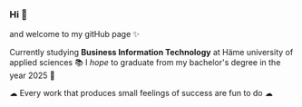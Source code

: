 ### Hi 👋 
 and welcome to my gitHub page ✨

 Currently studying **Business Information Technology** at Häme university of applied sciences 📚
 I *hope* to graduate from my bachelor's degree in the year 2025 🤞

☁ Every work that produces small feelings of success are fun to do ☁

